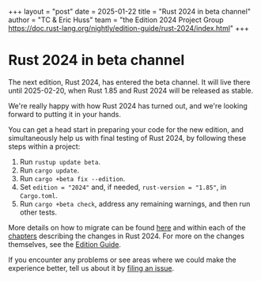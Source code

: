 +++
layout = "post"
date = 2025-01-22
title = "Rust 2024 in beta channel"
author = "TC & Eric Huss"
team = "the Edition 2024 Project Group <https://doc.rust-lang.org/nightly/edition-guide/rust-2024/index.html>"
+++

# Rust 2024 in beta channel

The next edition, Rust 2024, has entered the beta channel.  It will live there until 2025-02-20, when Rust 1.85 and Rust 2024 will be released as stable.

We're really happy with how Rust 2024 has turned out, and we're looking forward to putting it in your hands.

You can get a head start in preparing your code for the new edition, and simultaneously help us with final testing of Rust 2024, by following these steps within a project:

1. Run `rustup update beta`.
2. Run `cargo update`.
3. Run `cargo +beta fix --edition`.
4. Set `edition = "2024"` and, if needed, `rust-version = "1.85"`, in `Cargo.toml`.
5. Run `cargo +beta check`, address any remaining warnings, and then run other tests.

More details on how to migrate can be found [here](https://doc.rust-lang.org/nightly/edition-guide/editions/transitioning-an-existing-project-to-a-new-edition.html) and within each of the [chapters](https://doc.rust-lang.org/nightly/edition-guide/rust-2024/) describing the changes in Rust 2024.  For more on the changes themselves, see the [Edition Guide](https://doc.rust-lang.org/nightly/edition-guide/).

If you encounter any problems or see areas where we could make the experience better, tell us about it by [filing an issue](https://github.com/rust-lang/rust/issues/new/choose).

